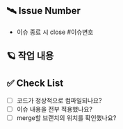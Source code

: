 ## 🛰️ Issue Number

- 이슈 종료 시 close #이슈변호
 
## 🪐 작업 내용
 
 
## ✅ Check List
- [ ] 코드가 정상적으로 컴파일되나요?
- [ ] 이슈 내용을 전부 적용했나요?
- [ ] merge할 브랜치의 위치를 확인했나요?
